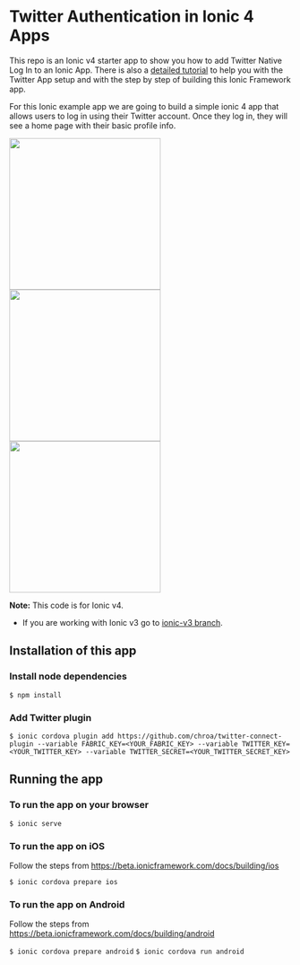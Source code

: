# Twitter Authentication in Ionic 4 Apps

This repo is an Ionic v4 starter app to show you how to add Twitter Native Log In to an Ionic App. There is also a [detailed tutorial](https://ionicthemes.com/tutorials/about/ionic-twitter-login) to help you with the Twitter App setup and with the step by step of building this Ionic Framework app.


For this Ionic example app we are going to build a simple ionic 4 app that allows users to log in using their Twitter account. Once they log in, they will see a home page with their basic profile info.

<div>
<img src="https://s3-us-west-2.amazonaws.com/ionicthemes/tutorials/screenshots/ionic-twitter-login/twitter-login-1.png" width="270">
<img src="https://s3-us-west-2.amazonaws.com/ionicthemes/tutorials/screenshots/ionic-twitter-login/twitter-login-2.png" width="270">
<img src="https://s3-us-west-2.amazonaws.com/ionicthemes/tutorials/screenshots/ionic-twitter-login/twitter-login-3.png" width="270">
</div>

**Note:** This code is for Ionic v4.
- If you are working with Ionic v3 go to [ionic-v3 branch](https://github.com/ionicthemes/ionic-twitter-login/tree/master/ionic-v3).



## Installation of this app

### Install node dependencies
`$ npm install`

### Add Twitter plugin
`$ ionic cordova plugin add https://github.com/chroa/twitter-connect-plugin --variable FABRIC_KEY=<YOUR_FABRIC_KEY> --variable TWITTER_KEY=<YOUR_TWITTER_KEY> --variable TWITTER_SECRET=<YOUR_TWITTER_SECRET_KEY>
`

## Running the app

### To run the app on your browser
`$ ionic serve`

### To run the app on iOS
Follow the steps from https://beta.ionicframework.com/docs/building/ios

`$ ionic cordova prepare ios`

### To run the app on Android
Follow the steps from https://beta.ionicframework.com/docs/building/android

`$ ionic cordova prepare android`
`$ ionic cordova run android`
